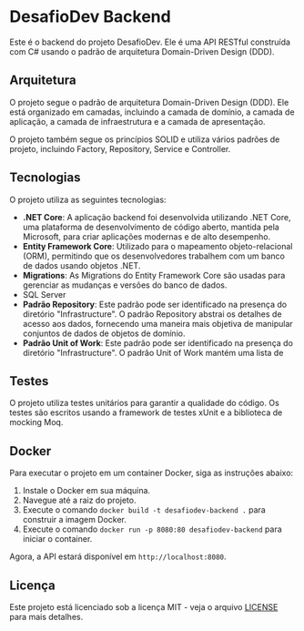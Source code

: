 # DesafioDev Backend

Este é o backend do projeto DesafioDev. Ele é uma API RESTful construída com C# usando o padrão de arquitetura Domain-Driven Design (DDD).

## Arquitetura

O projeto segue o padrão de arquitetura Domain-Driven Design (DDD). Ele está organizado em camadas, incluindo a camada de domínio, a camada de aplicação, a camada de infraestrutura e a camada de apresentação.

O projeto também segue os princípios SOLID e utiliza vários padrões de projeto, incluindo Factory, Repository, Service e Controller.

## Tecnologias

O projeto utiliza as seguintes tecnologias:

- **.NET Core**: A aplicação backend foi desenvolvida utilizando .NET Core, uma plataforma de desenvolvimento de código aberto, mantida pela Microsoft, para criar aplicações modernas e de alto desempenho.
- **Entity Framework Core**: Utilizado para o mapeamento objeto-relacional (ORM), permitindo que os desenvolvedores trabalhem com um banco de dados usando objetos .NET.
- **Migrations**: As Migrations do Entity Framework Core são usadas para gerenciar as mudanças e versões do banco de dados.
- SQL Server
- **Padrão Repository**: Este padrão pode ser identificado na presença do diretório "Infrastructure". O padrão Repository abstrai os detalhes de acesso aos dados, fornecendo uma maneira mais objetiva de manipular conjuntos de dados de objetos de domínio.
- **Padrão Unit of Work**: Este padrão pode ser identificado na presença do diretório "Infrastructure". O padrão Unit of Work mantém uma lista de

## Testes

O projeto utiliza testes unitários para garantir a qualidade do código. Os testes são escritos usando a framework de testes xUnit e a biblioteca de mocking Moq.

## Docker

Para executar o projeto em um container Docker, siga as instruções abaixo:

1. Instale o Docker em sua máquina.
2. Navegue até a raiz do projeto.
3. Execute o comando `docker build -t desafiodev-backend .` para construir a imagem Docker.
4. Execute o comando `docker run -p 8080:80 desafiodev-backend` para iniciar o container.

Agora, a API estará disponível em `http://localhost:8080`.

## Licença

Este projeto está licenciado sob a licença MIT - veja o arquivo [LICENSE](LICENSE) para mais detalhes.
